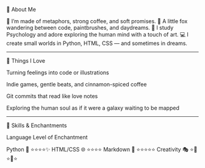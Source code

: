🎨 About Me

🌙 I’m made of metaphors, strong coffee, and soft promises.
🦊 A little fox wandering between code, paintbrushes, and daydreams.
🧠 I study Psychology and adore exploring the human mind with a touch of art.
💻 I create small worlds in Python, HTML, CSS — and sometimes in dreams.


---

💖 Things I Love

Turning feelings into code or illustrations

Indie games, gentle beats, and cinnamon-spiced coffee

Git commits that read like love notes

Exploring the human soul as if it were a galaxy waiting to be mapped



---

🔧 Skills & Enchantments

Language	Level of Enchantment

Python 🐍	⭐⭐⭐⭐✨
HTML/CSS 🌐	⭐⭐⭐⭐
Markdown 📜	⭐⭐⭐⭐⭐
Creativity 🎭	⭐🌟⭐🌟⭐
